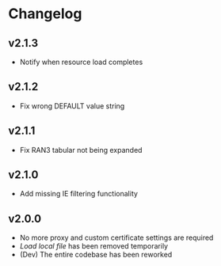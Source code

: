 # Changelog

## v2.1.3

- Notify when resource load completes

## v2.1.2

- Fix wrong DEFAULT value string

## v2.1.1

- Fix RAN3 tabular not being expanded

## v2.1.0

- Add missing IE filtering functionality

## v2.0.0

- No more proxy and custom certificate settings are required
- *Load local file* has been removed temporarily
- (Dev) The entire codebase has been reworked
